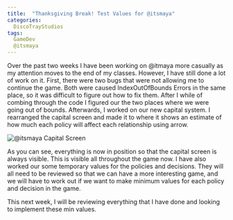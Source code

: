 ```yaml
---
title:  "Thanksgiving Break! Test Values for @itsmaya"
categories:
  DiscoTrayStudios
tags:
  GameDev
  @itsmaya
---
```


Over the past two weeks I have been working on @itmaya more casually as my attention moves to the end of my classes.
However, I have still done a lot of work on it.
First, there were two bugs that were not allowing me to continue the game.
Both were caused IndexOutOfBounds Errors in the same place, so it was difficult to figure out how to fix them.
After I while of combing through the code I figured our the two places where we were going out of bounds.
Afterwards, I worked on our new capital system.
I rearranged the capital screen and made it to where it shows an estimate of how much each policy will affect each relationship using arrow.

![@itsmaya Capital Screen](/blog/assetsimg/dts/gamedev/itsmaya_capitalscreen2.png)

As you can see, everything is now in position so that the capital screen is always visible. This is visible all throughout the game now.
I have also worked our some temporary values for the policies and decisions.
They will all need to be reviewed so that we can have a more interesting game,
and we will have to work out if we want to make minimum values for each policy and decision in the game.

This next week, I will be reviewing everything that I have done and looking to implement these min values.
